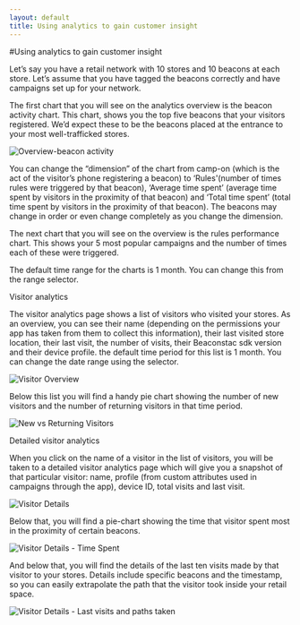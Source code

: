 ```yaml
---
layout: default
title: Using analytics to gain customer insight
---
```


#Using analytics to gain customer insight

Let’s say you have a retail network with 10 stores and 10 beacons at each store. Let’s assume that you have tagged the beacons correctly and have campaigns set up for your network.

The first chart that you will see on the analytics overview is the beacon activity chart. This chart, shows you the top five beacons that your visitors registered. We’d expect these to be the beacons placed at the entrance to your most well-trafficked stores.


![Overview-beacon activity](http://i.imgur.com/3UPraBw.png)

You can change the “dimension” of the chart from camp-on (which is the act of the visitor’s phone registering a beacon) to ‘Rules'(number of times rules were triggered by that beacon), ‘Average time spent’ (average time spent by visitors in the proximity of that beacon) and ‘Total time spent’ (total time spent by visitors in the proximity of that beacon). The beacons may change in order or even change completely as you change the dimension.

The next chart that you will see on the overview is the rules performance chart. This shows your 5 most popular campaigns and the number of times each of these were triggered.

The default time range for the charts is 1 month. You can change this from the range selector.

Visitor analytics 

The visitor analytics page shows a list of visitors who visited your stores. As an overview, you can see their name (depending on the permissions your app has taken from them to collect this information), their last visited store location, their last visit, the number of visits, their Beaconstac sdk version and their device profile. the default time period for this list is 1 month. You can change the date range using the selector.

![Visitor Overview](http://i.imgur.com/HXGVSWg.png)

Below this list you will find a handy pie chart showing the number of new visitors and the number of returning visitors in that time period.

![New vs Returning Visitors](http://i.imgur.com/FFE4mjZ.png)

Detailed visitor analytics

When you click on the name of a visitor in the list of visitors, you will be taken to a detailed visitor analytics page which will give you a snapshot of that particular visitor: name, profile (from custom attributes used in campaigns through the app), device ID, total visits and last visit.

![Visitor Details](http://i.imgur.com/BUXUToY.png)

Below that, you will find a pie-chart showing the time that visitor spent most in the proximity of certain beacons.

![Visitor Details - Time Spent](http://i.imgur.com/JkVMSXF.png)

And below that, you will find the details of the last ten visits made by that visitor to your stores. Details include specific beacons and the timestamp, so you can easily extrapolate the path that the visitor took inside your retail space.

![Visitor Details - Last visits and paths taken](http://i.imgur.com/gTVHRdl.png)
